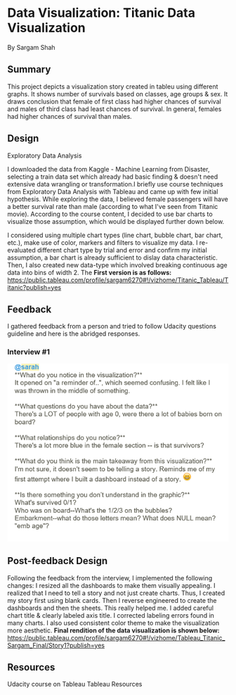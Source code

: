 


# Data Visualization: Titanic Data Visualization

By Sargam Shah 

## Summary

This project depicts a visualization story created in tableu using different graphs. It shows number of survivals based on classes, age groups & sex. It draws conclusion that female of first class had higher chances of survival and males of third class had least chances of survival. In general, females had higher chances of survival than males.

## Design

Exploratory Data Analysis 

I downloaded the data from Kaggle - Machine Learning from Disaster, selecting a train data set which already had basic finding & doesn't need extensive data wrangling or transformation.I briefly use course techniques from Exploratory Data Analysis with Tableau and came up with few initial hypothesis. While exploring the data, I believed female passengers will have a better survival rate than male (according to what I've seen from Titanic movie). According to the course content, I decided to use bar charts to visualize those assumption, which would be displayed further down below.
 
I considered using multiple chart types (line chart, bubble chart, bar chart, etc.), make use of color, markers and filters to visualize my data. I re-evaluated different chart type by trial and error and confirm my initial assumption, a bar chart is already sufficient to dislay data characteristic. Then, I also created new data-type which involved breaking continuous age data into bins of width 2. The **First version is as follows:**
https://public.tableau.com/profile/sargam6270#!/vizhome/Titanic_Tableau/Titanic?publish=yes

## Feedback
I gathered feedback from a person and tried to follow Udacity questions guideline and here is the abridged responses.
### Interview #1
![alt text](https://github.com/Sargam5360/Tableau-Story/blob/master/ii.png)
 
## Post-feedback Design
Following the feedback from the interview, I implemented the following changes:
I resized all the dashboards to make them visually appealing.
I realized that I need to tell a story and not just create charts. Thus, I created my story first using blank cards.
Then I reverse engineered to create the dashboards and then the sheets. This really helped me.
I added careful chart title & clearly labeled axis title.
I corrected labeling errors found in many charts.
I also used consistent color theme to make the visualization more aesthetic.
**Final rendition of the data visualization is shown below:**
https://public.tableau.com/profile/sargam6270#!/vizhome/Tableau_Titanic_Sargam_Final/Story1?publish=yes

## Resources
Udacity course on Tableau 
Tableau Resources

 
 
 

